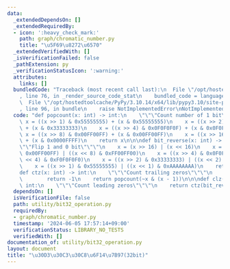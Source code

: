 ```yaml
---
data:
  _extendedDependsOn: []
  _extendedRequiredBy:
  - icon: ':heavy_check_mark:'
    path: graph/chromatic_number.py
    title: "\u5F69\u8272\u6570"
  _extendedVerifiedWith: []
  _isVerificationFailed: false
  _pathExtension: py
  _verificationStatusIcon: ':warning:'
  attributes:
    links: []
  bundledCode: "Traceback (most recent call last):\n  File \"/opt/hostedtoolcache/PyPy/3.10.14/x64/lib/pypy3.10/site-packages/onlinejudge_verify/documentation/build.py\"\
    , line 76, in _render_source_code_stat\n    bundled_code = language.bundle(\n\
    \  File \"/opt/hostedtoolcache/PyPy/3.10.14/x64/lib/pypy3.10/site-packages/onlinejudge_verify/languages/python.py\"\
    , line 96, in bundle\n    raise NotImplementedError\nNotImplementedError\n"
  code: "def popcount(x: int) -> int:\n    \"\"\"Count number of 1 bit\"\"\"\n   \
    \ x = ((x >> 1) & 0x55555555) + (x & 0x55555555)\n    x = ((x >> 2) & 0x33333333)\
    \ + (x & 0x33333333)\n    x = ((x >> 4) & 0x0F0F0F0F) + (x & 0x0F0F0F0F)\n   \
    \ x = ((x >> 8) & 0x00FF00FF) + (x & 0x00FF00FF)\n    x = ((x >> 16) & 0x0000FFFF)\
    \ + (x & 0x0000FFFF)\n    return x\n\n\ndef bit_reverse(x: int) -> int:\n    \"\
    \"\"Flip 1 and 0 bit\"\"\"\n    x = (x >> 16) | (x << 16)\n    x = ((x >> 8) &\
    \ 0x00FF00FF) | ((x << 8) & 0xFF00FF00)\n    x = ((x >> 4) & 0x0F0F0F0F) | ((x\
    \ << 4) & 0xF0F0F0F0)\n    x = ((x >> 2) & 0x33333333) | ((x << 2) & 0xCCCCCCCC)\n\
    \    x = ((x >> 1) & 0x55555555) | ((x << 1) & 0xAAAAAAAA)\n    return x\n\n\n\
    def ctz(x: int) -> int:\n    \"\"\"Count trailing zeros\"\"\"\n    if x == 0:\n\
    \        return -1\n    return popcount(~x & (x - 1))\n\n\ndef clz(x: int) ->\
    \ int:\n    \"\"\"Count leading zeros\"\"\"\n    return ctz(bit_reverse(x))\n"
  dependsOn: []
  isVerificationFile: false
  path: utility/bit32_operation.py
  requiredBy:
  - graph/chromatic_number.py
  timestamp: '2024-06-05 17:57:14+09:00'
  verificationStatus: LIBRARY_NO_TESTS
  verifiedWith: []
documentation_of: utility/bit32_operation.py
layout: document
title: "\u30D3\u30C3\u30C8\u6F14\u7B97(32bit)"
---
```



